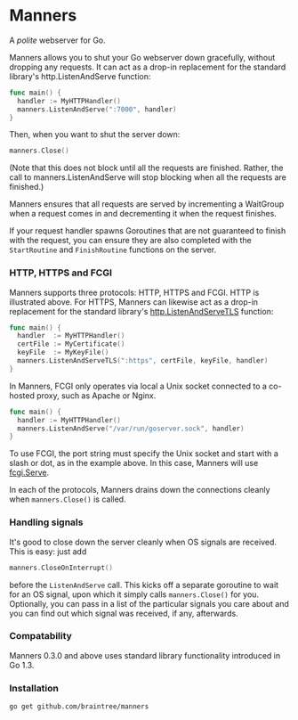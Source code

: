 # Manners

A *polite* webserver for Go.

Manners allows you to shut your Go webserver down gracefully, without dropping any requests. It can act as a drop-in replacement for the standard library's http.ListenAndServe function:

```go
func main() {
  handler := MyHTTPHandler()
  manners.ListenAndServe(":7000", handler)
}
```

Then, when you want to shut the server down:

```go
manners.Close()
```

(Note that this does not block until all the requests are finished. Rather, the call to manners.ListenAndServe will stop blocking when all the requests are finished.)

Manners ensures that all requests are served by incrementing a WaitGroup when a request comes in and decrementing it when the request finishes.

If your request handler spawns Goroutines that are not guaranteed to finish with the request, you can ensure they are also completed with the `StartRoutine` and `FinishRoutine` functions on the server.

### HTTP, HTTPS and FCGI

Manners supports three protocols: HTTP, HTTPS and FCGI. HTTP is illustrated above. 
For HTTPS, Manners can likewise act as a drop-in replacement for the standard library's 
[http.ListenAndServeTLS](http://golang.org/pkg/net/http/#ListenAndServeTLS) function:

```go
func main() {
  handler  := MyHTTPHandler()
  certFile := MyCertificate()
  keyFile  := MyKeyFile()
  manners.ListenAndServeTLS(":https", certFile, keyFile, handler)
}
```

In Manners, FCGI only operates via local a Unix socket connected to a co-hosted proxy, such as Apache or Nginx. 

```go
func main() {
  handler := MyHTTPHandler()
  manners.ListenAndServe("/var/run/goserver.sock", handler)
}
```

To use FCGI, the port string must specify the Unix socket and start with a slash or dot, as in the example above. In this case, Manners will use [fcgi.Serve](http://golang.org/pkg/net/http/fcgi/#Serve).

In each of the protocols, Manners drains down the connections cleanly when `manners.Close()` is called.

### Handling signals

It's good to close down the server cleanly when OS signals are received. This is easy: just add

```go
manners.CloseOnInterrupt()
```
before the `ListenAndServe` call. This kicks off a separate goroutine to wait for an OS signal, upon which it simply calls `manners.Close()` for you. Optionally, you can pass in a list of the particular signals you care about and you can find out which signal was received, if any, afterwards.

### Compatability

Manners 0.3.0 and above uses standard library functionality introduced in Go 1.3.

### Installation

`go get github.com/braintree/manners`
